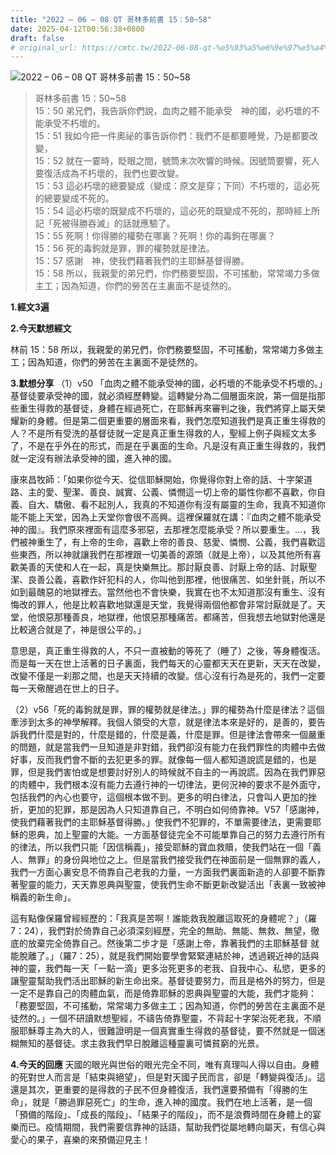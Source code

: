 ```yaml
---
title: "2022 – 06 – 08 QT 哥林多前書 15：50~58"
date: 2025-04-12T00:56:38+0800
draft: false
# original_url: https://cmtc.tw/2022-06-08-qt-%e5%93%a5%e6%9e%97%e5%a4%9a%e5%89%8d%e6%9b%b8-15%ef%bc%9a5058
---
```


![2022 – 06 – 08 QT 哥林多前書 15：50\~58](/images/qt.jpg  "2022 – 06 – 08 QT 哥林多前書 15：50\~58")

> 哥林多前書 15：50\~58  
> 15：50 弟兄們，我告訴你們說，血肉之體不能承受　神的國，必朽壞的不能承受不朽壞的。  
> 15：51 我如今把一件奧祕的事告訴你們：我們不是都要睡覺，乃是都要改變，  
> 15：52 就在一霎時，眨眼之間，號筒末次吹響的時候。因號筒要響，死人要復活成為不朽壞的，我們也要改變。  
> 15：53 這必朽壞的總要變成（變成：原文是穿；下同）不朽壞的，這必死的總要變成不死的。  
> 15：54 這必朽壞的既變成不朽壞的，這必死的既變成不死的，那時經上所記「死被得勝吞滅」的話就應驗了。  
> 15：55 死啊！你得勝的權勢在哪裏？死啊！你的毒鉤在哪裏？  
> 15：56 死的毒鉤就是罪，罪的權勢就是律法。  
> 15：57 感謝　神，使我們藉著我們的主耶穌基督得勝。  
> 15：58 所以，我親愛的弟兄們，你們務要堅固，不可搖動，常常竭力多做主工；因為知道，你們的勞苦在主裏面不是徒然的。

**1.經文3遍**

**2.今天默想經文**
  
林前 15：58 所以，我親愛的弟兄們，你們務要堅固，不可搖動，常常竭力多做主工；因為知道，你們的勞苦在主裏面不是徒然的。

**3.默想分享**
（1）v50 「血肉之體不能承受神的國，必朽壞的不能承受不朽壞的。」基督徒要承受神的國，就必須經歷轉變。這轉變分為二個層面來說，第一個是指那些重生得救的基督徒，身體在經過死亡，在耶穌再來審判之後，我們將穿上屬天榮耀新的身體。但是第二個更重要的層面來看，我們怎麼知道我們是真正重生得救的人？不是所有受洗的基督徒就一定是真正重生得救的人，聖經上例子與經文太多了，不是在乎外在的形式，而是在乎裏面的生命。凡是沒有真正重生得救的，我們就一定沒有辦法承受神的國，進入神的國。

康來昌牧師：「如果你從今天、從信耶穌開始，你覺得你對上帝的話、十字架道路、主的愛、聖潔、善良、誠實、公義、憐憫這一切上帝的屬性你都不喜歡，你自義、自大、驕傲、看不起別人，我真的不知道你有沒有屬靈的生命，我真不知道你能不能上天堂，因為上天堂你會很不高興。這裡保羅就在講：『血肉之體不能承受神的國』。我們原來裡面有這麼多邪惡，去那裡怎麼能承受？所以要重生。…，我們被神重生了，有上帝的生命，喜歡上帝的善良、慈愛、憐憫、公義，我們喜歡這些東西，所以神就讓我們在那裡跟一切美善的源頭（就是上帝），以及其他所有喜歡美善的天使和人在一起，真是快樂無比。那討厭良善、討厭上帝的話、討厭聖潔、良善公義，喜歡作奸犯科的人，你叫他到那裡，他很痛苦、如坐針氈，所以不如到最醜惡的地獄裡去。當然他也不會快樂，我實在也不太知道那沒有重生、沒有悔改的罪人，他是比較喜歡地獄還是天堂，我覺得兩個他都會非常討厭就是了。天堂，他恨惡那種善良，地獄裡，他恨惡那種痛苦。都痛苦，但我想去地獄對他還是比較適合就是了，神是很公平的。」

意思是，真正重生得救的人，不只一直被動的等死了（睡了）之後，等身體復活。而是每一天在世上活著的日子裏面，我們每天的心靈都天天在更新，天天在改變，改變不僅是一刹那之間，也是天天持續的改變。信心沒有行為是死的，我們一定要每一天儆醒過在世上的日子。

（2）v56「死的毒鉤就是罪，罪的權勢就是律法。」罪的權勢為什麼是律法？這個牽涉到太多的神學解釋。我個人領受的大意，就是律法本來是好的，是善的，要告訴我們什麼是對的，什麼是錯的，什麼是義，什麼是罪。但是律法會帶來一個嚴重的問題，就是當我們一旦知道是非對錯，我們卻沒有能力在我們罪性的肉體中去做好事，反而我們會不斷的去犯更多的罪。就像每一個人都知道說謊是錯的，也是罪，但是我們害怕或是想要討好別人的時候就不自主的一再說謊。因為在我們罪惡的肉體中，我們根本沒有能力去遵行神的一切律法，更何況神的要求不是外面守，包括我們的內心也要守，這個根本做不到。更多的明白律法，只會叫人更加的挫折，更加的犯罪，那是因為人只知道靠自己，不明白如何倚靠神。V57「感謝神，使我們藉著我們的主耶穌基督得勝。」使我們不犯罪的，不單需要律法，更需要耶穌的恩典，加上聖靈的大能。一方面基督徒完全不可能單靠自己的努力去遵行所有的律法，所以我們只能「因信稱義」，接受耶穌的寶血救贖，使我們站在一個「義人、無罪」的身份與地位之上。但是當我們接受我們在神面前是一個無罪的義人，我們一方面心裏安息不倚靠自己老我的力量，一方面我們裏面新造的人卻要不斷靠著聖靈的能力，天天靠恩典與聖靈，使我們生命不斷更新改變活出「表裏一致被神稱義的新生命」。

這有點像保羅曾經經歷的：「我真是苦啊！誰能救我脫離這取死的身體呢？」（羅7：24），我們對於倚靠自己必須深刻經歷，完全的無助、無能、無救、無望，徹底的放棄完全倚靠自己。然後第二步才是「感謝上帝，靠著我們的主耶穌基督 就能脫離了。」（羅7：25），就是我們開始要學會緊緊連結於神，透過親近神的話與神的靈，我們每一天「一點一滴」更多治死更多的老我、自我中心、私慾，更多的讓聖靈幫助我們活出耶穌的新生命出來。基督徒要努力，而且是格外的努力，但是一定不是靠自己的肉體血氣，而是倚靠耶穌的恩典與聖靈的大能，我們才能夠：「務要堅固，不可搖動，常常竭力多做主工；因為知道，你們的勞苦在主裏面不是徒然的。」一個不研讀默想聖經，不禱告倚靠聖靈，不背起十字架治死老我，不順服耶穌尊主為大的人，很難證明是一個真實重生得救的基督徒，要不然就是一個迷糊無知的基督徒。求主救我們早日脫離這種靈裏可憐貧窮的光景。

**4.今天的回應**
天國的眼光與世俗的眼光完全不同，唯有真理叫人得以自由。身體的死對世人而言是「結束與絕望」，但是對天國子民而言，卻是「轉變與復活」。這還是其次，更重要的是得救的子民不但身體復活，我們還要預備有「得勝的生命」，就是「勝過罪惡死亡」的生命，進入神的國度。我們在地上活著，是一個「預備的階段」、「成長的階段」、「結果子的階段」，而不是浪費時間在身體上的宴樂而已。疫情期間，我們需要信靠神的話語，幫助我們從屬地轉向屬天，有信心與愛心的果子，喜樂的來預備迎見主！
